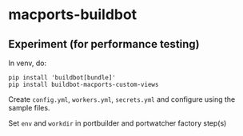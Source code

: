 # macports-buildbot

## Experiment (for performance testing)

In venv, do:

    pip install 'buildbot[bundle]'
    pip install buildbot-macports-custom-views

Create `config.yml`, `workers.yml`, `secrets.yml` and configure using the sample files.

Set `env` and `workdir` in portbuilder and portwatcher factory step(s)
